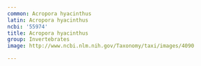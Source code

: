 ```yaml
---
common: Acropora hyacinthus
latin: Acropora hyacinthus
ncbi: '55974'
title: Acropora hyacinthus
group: Invertebrates
image: http://www.ncbi.nlm.nih.gov/Taxonomy/taxi/images/4090

---
```

